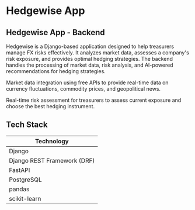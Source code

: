 # Hedgewise App

## Hedgewise App - Backend

Hedgewise is a Django-based application designed to help treasurers manage FX risks effectively. It analyzes market data, assesses a company's risk exposure, and provides optimal hedging strategies. The backend handles the processing of market data, risk analysis, and AI-powered recommendations for hedging strategies.

Market data integration using free APIs to provide real-time data on currency fluctuations, commodity prices, and geopolitical news.

Real-time risk assessment for treasurers to assess current exposure and choose the best hedging instrument.

## Tech Stack

| Technology                |
|---------------------------|
| Django                    |
| Django REST Framework (DRF)|
| FastAPI                   |
| PostgreSQL                |
| pandas                    |
| scikit-learn              |

